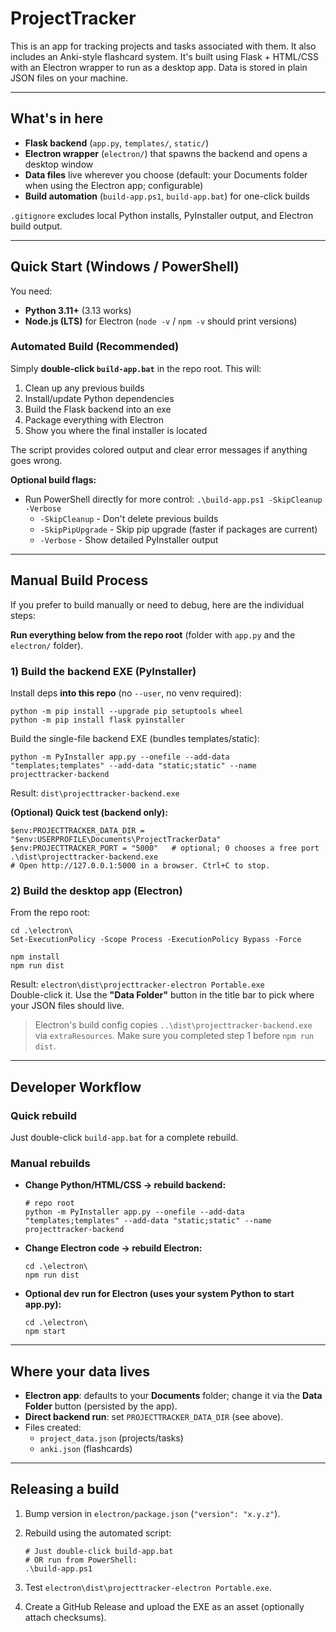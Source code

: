 # ProjectTracker

This is an app for tracking projects and tasks associated with them. It also includes an Anki-style flashcard system. It's built using Flask + HTML/CSS with an Electron wrapper to run as a desktop app. Data is stored in plain JSON files on your machine.

---

## What's in here

- **Flask backend** (`app.py`, `templates/`, `static/`)
- **Electron wrapper** (`electron/`) that spawns the backend and opens a desktop window
- **Data files** live wherever you choose (default: your Documents folder when using the Electron app; configurable)
- **Build automation** (`build-app.ps1`, `build-app.bat`) for one-click builds

`.gitignore` excludes local Python installs, PyInstaller output, and Electron build output.

---

## Quick Start (Windows / PowerShell)

You need:
- **Python 3.11+** (3.13 works)
- **Node.js (LTS)** for Electron (`node -v` / `npm -v` should print versions)

### Automated Build (Recommended)

Simply **double-click `build-app.bat`** in the repo root. This will:
1. Clean up any previous builds
2. Install/update Python dependencies
3. Build the Flask backend into an exe
4. Package everything with Electron
5. Show you where the final installer is located

The script provides colored output and clear error messages if anything goes wrong.

**Optional build flags:**
- Run PowerShell directly for more control: `.\build-app.ps1 -SkipCleanup -Verbose`
  - `-SkipCleanup` - Don't delete previous builds
  - `-SkipPipUpgrade` - Skip pip upgrade (faster if packages are current)
  - `-Verbose` - Show detailed PyInstaller output

---

## Manual Build Process

If you prefer to build manually or need to debug, here are the individual steps:

**Run everything below from the repo root** (folder with `app.py` and the `electron/` folder).

### 1) Build the backend EXE (PyInstaller)

Install deps **into this repo** (no `--user`, no venv required):

    python -m pip install --upgrade pip setuptools wheel
    python -m pip install flask pyinstaller

Build the single-file backend EXE (bundles templates/static):

    python -m PyInstaller app.py --onefile --add-data "templates;templates" --add-data "static;static" --name projecttracker-backend

Result: `dist\projecttracker-backend.exe`

**(Optional) Quick test (backend only):**

    $env:PROJECTTRACKER_DATA_DIR = "$env:USERPROFILE\Documents\ProjectTrackerData"
    $env:PROJECTTRACKER_PORT = "5000"   # optional; 0 chooses a free port
    .\dist\projecttracker-backend.exe
    # Open http://127.0.0.1:5000 in a browser. Ctrl+C to stop.

### 2) Build the desktop app (Electron)

From the repo root:

    cd .\electron\
    Set-ExecutionPolicy -Scope Process -ExecutionPolicy Bypass -Force
    
    npm install
    npm run dist

Result: `electron\dist\projecttracker-electron Portable.exe`  
Double-click it. Use the **"Data Folder"** button in the title bar to pick where your JSON files should live.

> Electron's build config copies `..\dist\projecttracker-backend.exe` via `extraResources`. Make sure you completed step 1 before `npm run dist`.

---

## Developer Workflow

### Quick rebuild
Just double-click `build-app.bat` for a complete rebuild.

### Manual rebuilds
- **Change Python/HTML/CSS → rebuild backend:**

      # repo root
      python -m PyInstaller app.py --onefile --add-data "templates;templates" --add-data "static;static" --name projecttracker-backend

- **Change Electron code → rebuild Electron:**

      cd .\electron\
      npm run dist

- **Optional dev run for Electron (uses your system Python to start app.py):**

      cd .\electron\
      npm start

---

## Where your data lives

- **Electron app**: defaults to your **Documents** folder; change it via the **Data Folder** button (persisted by the app).
- **Direct backend run**: set `PROJECTTRACKER_DATA_DIR` (see above).
- Files created:
  - `project_data.json` (projects/tasks)
  - `anki.json` (flashcards)

---

## Releasing a build

1. Bump version in `electron/package.json` (`"version": "x.y.z"`).
2. Rebuild using the automated script:

       # Just double-click build-app.bat
       # OR run from PowerShell:
       .\build-app.ps1

3. Test `electron\dist\projecttracker-electron Portable.exe`.
4. Create a GitHub Release and upload the EXE as an asset (optionally attach checksums).
